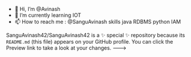 - 👋 Hi, I’m @Avinash
- 🌱 I’m currently learning IOT
- 📫 How to reach me : @SanguAvinash
  skills
  java
  RDBMS
  python
  IAM


SanguAvinash42/SanguAvinash42 is a ✨ special ✨ repository because its `README.md` (this file) appears on your GitHub profile.
You can click the Preview link to take a look at your changes.
--->
